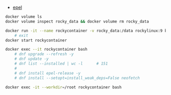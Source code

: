 
- [epel](https://www.redhat.com/en/blog/whats-epel-and-how-do-i-use-it)

```bash
docker volume ls
docker volume inspect rocky_data && docker volume rm rocky_data

docker run -it --name rockycontainer -v rocky_data:/data rockylinux:9 bash
    # exit
docker start rockycontainer

docker exec --it rockycontainer bash
    # dnf upgrade --refresh -y 
    # dnf update -y
    # dnf list --installed | wc -l      # 151
    #
    # dnf install epel-release -y
    # dnf install --setopt=install_weak_deps=False neofetch

docker exec -it --workdir=/root rockycontainer bash
```


